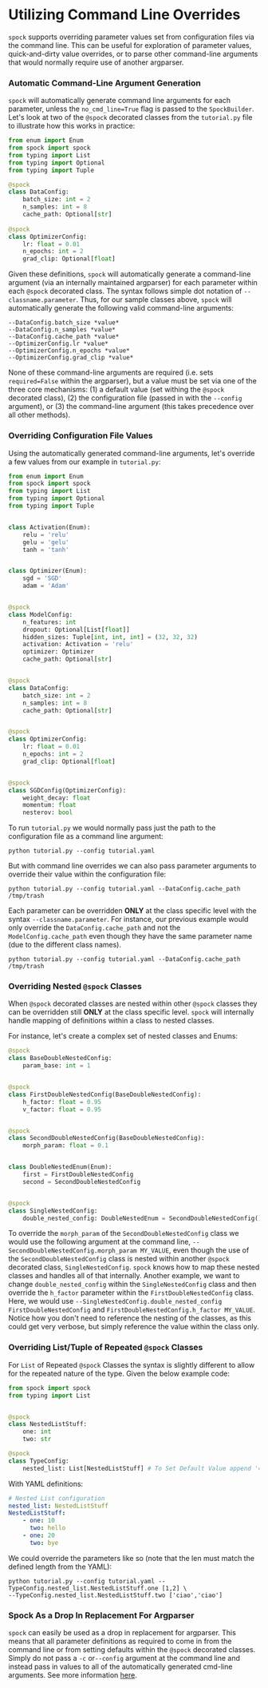 # Utilizing Command Line Overrides

`spock` supports overriding parameter values set from configuration files via the command line. This can be useful for
exploration of parameter values, quick-and-dirty value overrides, or to parse other command-line arguments that would
normally require use of another argparser.

### Automatic Command-Line Argument Generation

`spock` will automatically generate command line arguments for each parameter, unless the `no_cmd_line=True` flag is 
passed to the `SpockBuilder`. Let's look at two of the `@spock` decorated classes from the `tutorial.py` file to 
illustrate how this works in practice:

```python
from enum import Enum
from spock import spock
from typing import List
from typing import Optional
from typing import Tuple

@spock
class DataConfig:
    batch_size: int = 2
    n_samples: int = 8
    cache_path: Optional[str]
    
@spock
class OptimizerConfig:
    lr: float = 0.01
    n_epochs: int = 2
    grad_clip: Optional[float]
```

Given these definitions, `spock` will automatically generate a command-line argument (via an internally maintained 
argparser) for each parameter within each `@spock` decorated class. The syntax follows simple dot notation 
of `--classname.parameter`. Thus, for our sample classes above, `spock` will automatically generate the following 
valid command-line arguments:

```shell
--DataConfig.batch_size *value*
--DataConfig.n_samples *value*
--DataConfig.cache_path *value*
--OptimizerConfig.lr *value*
--OptimizerConfig.n_epochs *value*
--OptimizerConfig.grad_clip *value*
```

None of these command-line arguments are required (i.e. sets `required=False` within the argparser), but a value must
be set via one of the three core mechanisms: (1) a default value (set withing the `@spock` decorated class), (2) the 
configuration file (passed in with the `--config` argument), or (3) the command-line argument (this takes precedence 
over all other methods).

### Overriding Configuration File Values

Using the automatically generated command-line arguments, let's override a few values from our example in `tutorial.py`:

```python
from enum import Enum
from spock import spock
from typing import List
from typing import Optional
from typing import Tuple


class Activation(Enum):
    relu = 'relu'
    gelu = 'gelu'
    tanh = 'tanh'


class Optimizer(Enum):
    sgd = 'SGD'
    adam = 'Adam'


@spock
class ModelConfig:
    n_features: int
    dropout: Optional[List[float]]
    hidden_sizes: Tuple[int, int, int] = (32, 32, 32)
    activation: Activation = 'relu'
    optimizer: Optimizer
    cache_path: Optional[str]


@spock
class DataConfig:
    batch_size: int = 2
    n_samples: int = 8
    cache_path: Optional[str]


@spock
class OptimizerConfig:
    lr: float = 0.01
    n_epochs: int = 2
    grad_clip: Optional[float]


@spock
class SGDConfig(OptimizerConfig):
    weight_decay: float
    momentum: float
    nesterov: bool

```

To run `tutorial.py` we would normally pass just the path to the configuration file as a command line argument:

```shell
python tutorial.py --config tutorial.yaml
```

But with command line overrides we can also pass parameter arguments to override their value within the configuration
file:

```shell
python tutorial.py --config tutorial.yaml --DataConfig.cache_path /tmp/trash
```

Each parameter can be overridden **ONLY** at the class specific level with the syntax `--classname.parameter`. For
instance, our previous example would only override the `DataConfig.cache_path` and not the `ModelConfig.cache_path` even
though they have the same parameter name (due to the different class names).

```shell
python tutorial.py --config tutorial.yaml --DataConfig.cache_path /tmp/trash
```

### Overriding Nested `@spock` Classes

When `@spock` decorated classes are nested within other `@spock` classes they can be overridden still **ONLY** at the 
class specific level. `spock` will internally handle mapping of definitions within a class to nested classes.

For instance, let's create a complex set of nested classes and Enums:

```python
@spock
class BaseDoubleNestedConfig:
    param_base: int = 1


@spock
class FirstDoubleNestedConfig(BaseDoubleNestedConfig):
    h_factor: float = 0.95
    v_factor: float = 0.95


@spock
class SecondDoubleNestedConfig(BaseDoubleNestedConfig):
    morph_param: float = 0.1


class DoubleNestedEnum(Enum):
    first = FirstDoubleNestedConfig
    second = SecondDoubleNestedConfig


@spock
class SingleNestedConfig:
    double_nested_config: DoubleNestedEnum = SecondDoubleNestedConfig()

```

To override the `morph_param` of the `SecondDoubleNestedConfig` class we would use the following argument at the 
command line, `--SecondDoubleNestedConfig.morph_param MY_VALUE`, even though the use of the `SecondDoubleNestedConfig` 
class is nested within another `@spock` decorated class, `SingleNestedConfig`. `spock` knows how to map these nested 
classes and handles all of that internally. Another example, we want to change `double_nested_config` within the 
`SingleNestedConfig` class and then override the `h_factor` parameter within the `FirstDoubleNestedConfig` class. Here,
we would use `--SingleNestedConfig.double_nested_config FirstDoubleNestedConfig` and 
`FirstDoubleNestedConfig.h_factor MY_VALUE`. Notice how you don't need to reference the nesting of the classes, as this
could get very verbose, but simply reference the value within the class only.


### Overriding List/Tuple of Repeated `@spock` Classes 

For `List` of Repeated `@spock` Classes the syntax is slightly different to allow for the repeated nature of the type.
Given the below example code:

```python
from spock import spock
from typing import List


@spock
class NestedListStuff:
    one: int
    two: str

@spock
class TypeConfig:
    nested_list: List[NestedListStuff] # To Set Default Value append '= NestedListStuff'
```

With YAML definitions:

```yaml
# Nested List configuration
nested_list: NestedListStuff
NestedListStuff:
    - one: 10
      two: hello
    - one: 20
      two: bye
```

We could override the parameters like so (note that the len must match the defined length from the YAML):

```shell
python tutorial.py --config tutorial.yaml --TypeConfig.nested_list.NestedListStuff.one [1,2] \
--TypeConfig.nested_list.NestedListStuff.two ['ciao','ciao']
```

### Spock As a Drop In Replacement For Argparser

`spock` can easily be used as a drop in replacement for argparser. This means that all parameter definitions as 
required to come in from the command line or from setting defaults within the `@spock` decorated classes. Simply do not 
pass a `-c` or`--config` argument at the command line and instead pass in values to all of the automatically generated 
cmd-line arguments. See more information [here](https://fidelity.github.io/spock/docs/ArgParser-Replacement/).